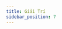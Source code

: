 ```yaml
---
title: Giải Trí
sidebar_position: 7
---
```


<!-- dantri-giai-tri:START -->
<!-- dantri-giai-tri:END -->
